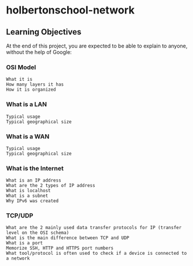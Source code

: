 # holbertonschool-network

## Learning Objectives

At the end of this project, you are expected to be able to explain to anyone, without the help of Google:

### OSI Model

    What it is
    How many layers it has
    How it is organized

### What is a LAN

    Typical usage
    Typical geographical size

### What is a WAN

    Typical usage
    Typical geographical size

### What is the Internet

    What is an IP address
    What are the 2 types of IP address
    What is localhost
    What is a subnet
    Why IPv6 was created

### TCP/UDP

    What are the 2 mainly used data transfer protocols for IP (transfer level on the OSI schema)
    What is the main difference between TCP and UDP
    What is a port
    Memorize SSH, HTTP and HTTPS port numbers
    What tool/protocol is often used to check if a device is connected to a network
